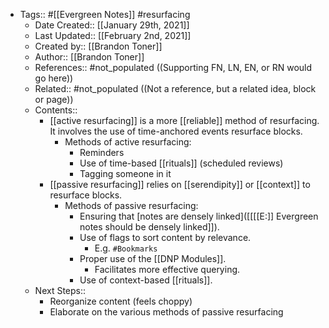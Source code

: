 - Tags:: #[[Evergreen Notes]] #resurfacing
    - Date Created:: [[January 29th, 2021]]
    - Last Updated:: [[February 2nd, 2021]] 
    - Created by:: [[Brandon Toner]]
    - Author:: [[Brandon Toner]]
    - References:: #not_populated ((Supporting FN, LN, EN, or RN would go here))
    - Related:: #not_populated ((Not a reference, but a related idea, block or page))
    - Contents:: 
        - [[active resurfacing]] is a more [[reliable]] method of resurfacing. It involves the use of time-anchored events resurface blocks.
            - Methods of active resurfacing:
                - Reminders
                - Use of time-based [[rituals]] (scheduled reviews)
                - Tagging someone in it
        - [[passive resurfacing]] relies on [[serendipity]] or [[context]] to resurface blocks.
            - Methods of passive resurfacing:
                - Ensuring that [notes are densely linked]([[[[E:]] Evergreen notes should be densely linked]]).
                - Use of flags to sort content by relevance.
                    - E.g. `#Bookmarks`
                - Proper use of the [[DNP Modules]].
                    - Facilitates more effective querying.
                - Use of context-based [[rituals]].
    - Next Steps::
        - Reorganize content (feels choppy)
        - Elaborate on the various methods of passive resurfacing
